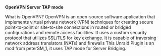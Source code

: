 **OpenVPN Server TAP mode**


What is OpenVPN?
OpenVPN is an open-source software application that implements virtual private network (VPN) techniques for creating secure point-to-point or site-to-site connections in routed or bridged configurations and remote access facilities. It uses a custom security protocol that utilizes SSL/TLS for key exchange. It is capable of traversing network address translators (NATs) and firewalls
This Unraid Plugin is an mod from peterSM_1, it uses TAP mode for Server Bridging.
